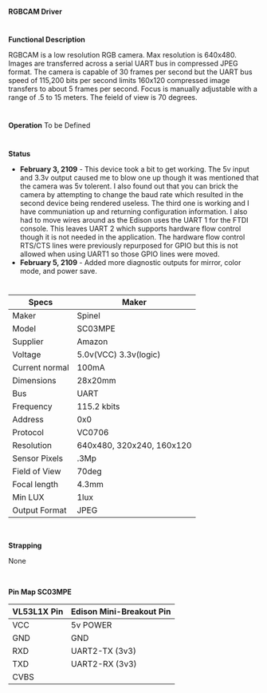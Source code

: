 **RGBCAM Driver**
#

#
**Functional Description**

RGBCAM is a low resolution RGB camera. Max resolution is 640x480. Images are transferred across a serial UART bus in compressed JPEG format. The camera is capable of 30 frames per second but the UART bus speed 
of 115,200 bits per second limits 160x120 compressed image transfers to about 5 frames per second. Focus is manually adjustable with a range of .5 to 15 meters. The feield of view is 70 degrees.
#
**Operation**
To be Defined

#
**Status**
* **February 3, 2109** - This device took a bit to get working. The 5v input and 3.3v output caused
   me to blow one up though it was mentioned that the camera was 5v tolerent. I also found out that you can brick the camera by attempting to change the baud
   rate which resulted in the second device being rendered useless. The third one is working and I have 
   communiation up and returning configuration information. I also had to move wires around as the Edison
   uses the UART 1 for the FTDI console. This leaves UART 2 which supports hardware flow control 
   though it is not needed in the application. The hardware flow control RTS/CTS lines were previously repurposed for GPIO but this is not allowed when using UART1 so those GPIO lines were moved.
* **February 5, 2109** - Added more diagnostic outputs for mirror, color mode, and power save.
#


| Specs           | Maker                     |
| ----------      | -------                   |
| Maker           | Spinel                    |
| Model           | SC03MPE                   |
| Supplier        | Amazon                    |
| Voltage         | 5.0v(VCC) 3.3v(logic)     |
| Current normal  | 100mA                     |
| Dimensions      | 28x20mm                   |
| Bus             | UART                      |
| Frequency       | 115.2 kbits               |
| Address         | 0x0                       |
| Protocol        | VC0706                    |
| Resolution      | 640x480, 320x240, 160x120 |
| Sensor Pixels   | .3Mp                      |
| Field of View   | 70deg                     |
| Focal length    | 4.3mm                     |
| Min LUX         | 1lux                      |
| Output Format   | JPEG                      |


&nbsp;

**Strapping**

None

&nbsp;


**Pin Map SC03MPE**

|VL53L1X Pin	| Edison Mini-Breakout Pin    |
|------------- | -------------------------   |
| VCC          | 5v POWER                    |
| GND          | GND                         |
| RXD          | UART2-TX  (3v3)             |
| TXD          | UART2-RX	(3v3)             |
| CVBS         |                             |

